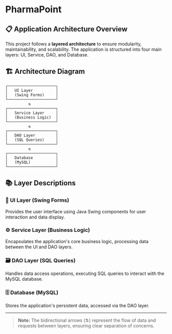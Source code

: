 # PharmaPoint

## 📋 Application Architecture Overview

This project follows a **layered architecture** to ensure modularity, maintainability, and scalability. The application is structured into four main layers: UI, Service, DAO, and Database.

## 🏗️ Architecture Diagram

```
┌─────────────────────┐
│   UI Layer          │
│   (Swing Forms)     │
└─────────────────────┘
          ⇅
┌─────────────────────┐
│   Service Layer     │
│   (Business Logic)  │
└─────────────────────┘
          ⇅
┌─────────────────────┐
│   DAO Layer         │
│   (SQL Queries)     │
└─────────────────────┘
          ⇅
┌─────────────────────┐
│   Database          │
│   (MySQL)           │
└─────────────────────┘
```

## 📚 Layer Descriptions

### 🎨 UI Layer (Swing Forms)
Provides the user interface using Java Swing components for user interaction and data display.

### ⚙️ Service Layer (Business Logic)
Encapsulates the application's core business logic, processing data between the UI and DAO layers.

### 🗃️ DAO Layer (SQL Queries)
Handles data access operations, executing SQL queries to interact with the MySQL database.

### 🗄️ Database (MySQL)
Stores the application's persistent data, accessed via the DAO layer.

---

> **Note:** The bidirectional arrows (⇅) represent the flow of data and requests between layers, ensuring clear separation of concerns.
